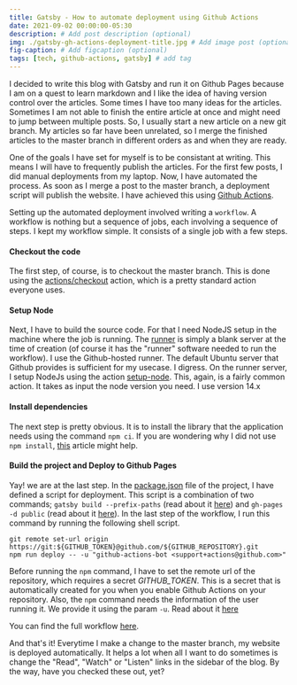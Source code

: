 ```yaml
---
title: Gatsby - How to automate deployment using Github Actions
date: 2021-09-02 00:00:00-05:30
description: # Add post description (optional)
img: ./gatsby-gh-actions-deployment-title.jpg # Add image post (optional)
fig-caption: # Add figcaption (optional)
tags: [tech, github-actions, gatsby] # add tag
---
```

I decided to write this blog with Gatsby and run it on Github Pages because I am on a quest to learn markdown and I like the idea of having version control over the articles. Some times I have too many ideas for the articles. Sometimes I am not able to finish the entire article at once and might need to jump between multiple posts. So, I usually start a new article on a new git branch. My articles so far have been unrelated, so I merge the finished articles to the master branch in different orders as and when they are ready. 

One of the goals I have set for myself is to be consistant at writing. This means I will have to frequently publish the articles. For the first few posts, I did manual deployments from my laptop. Now, I have automated the process. As soon as I merge a post to the master branch, a deployment script will publish the website. I have achieved this using [Github Actions](https://github.com/features/actions). 

Setting up the automated deployment involved writing a `workflow`. A workflow is nothing but a sequence of jobs, each involving a sequence of steps. I kept my workflow simple. It consists of a single job with a few steps. 

#### Checkout the code

The first step, of course, is to checkout the master branch. This is done using the [actions/checkout](https://github.com/actions/checkout) action, which is a pretty standard action everyone uses. 

#### Setup Node

Next, I have to build the source code. For that I need NodeJS setup in the machine where the job is running. The [runner](https://docs.github.com/en/actions/learn-github-actions/introduction-to-github-actions#runners) is simply a blank server at the time of creation (of course it has the "runner" software needed to run the workflow). I use the Github-hosted runner. The default Ubuntu server that Github provides is sufficient for my usecase. I digress. On the runner server, I setup NodeJs using the action [setup-node](https://github.com/actions/setup-node). This, again, is a fairly common action. It takes as input the node version you need. I use version 14.x

#### Install dependencies

The next step is pretty obvious. It is to install the library that the application needs using the command `npm ci`. If you are wondering why I did not use `npm install`, [this](https://www.geeksforgeeks.org/difference-between-npm-i-and-npm-ci-in-node-js/) article might help.

#### Build the project and Deploy to Github Pages

Yay! we are at the last step. In the [package.json](https://github.com/joshi-aparna/blog/blob/ba5ae29eaff4932eae3442e83897d7d72e240713/package.json#L57) file of the project, I have defined a script for deployment. This script is a combination of two commands; `gatsby build --prefix-paths` (read about it [here](https://www.gatsbyjs.com/docs/how-to/previews-deploys-hosting/path-prefix/)) and `gh-pages -d public` (read about it [here](https://www.gatsbyjs.com/docs/how-to/previews-deploys-hosting/how-gatsby-works-with-github-pages/)). In the last step of the workflow, I run this command by running the following shell script.
```
git remote set-url origin https://git:${GITHUB_TOKEN}@github.com/${GITHUB_REPOSITORY}.git
npm run deploy -- -u "github-actions-bot <support+actions@github.com>"
```
Before running the `npm` command, I have to set the remote url of the repository, which requires a secret _GITHUB_TOKEN_. This is a secret that is automatically created for you when you enable Github Actions on your repository. Also, the `npm` command needs the information of the user running it. We provide it using the param `-u`. Read about it [here](https://www.npmjs.com/package/gh-pages)

You can find the full workflow [here](https://github.com/joshi-aparna/blog/blob/master/.github/workflows/deploy-ghpage.yaml).

And that's it! Everytime I make a change to the master branch, my website is deployed automatically. It helps a lot when all I want to do sometimes is change the "Read", "Watch" or "Listen" links in the sidebar of the blog. By the way, have you checked these out, yet? 